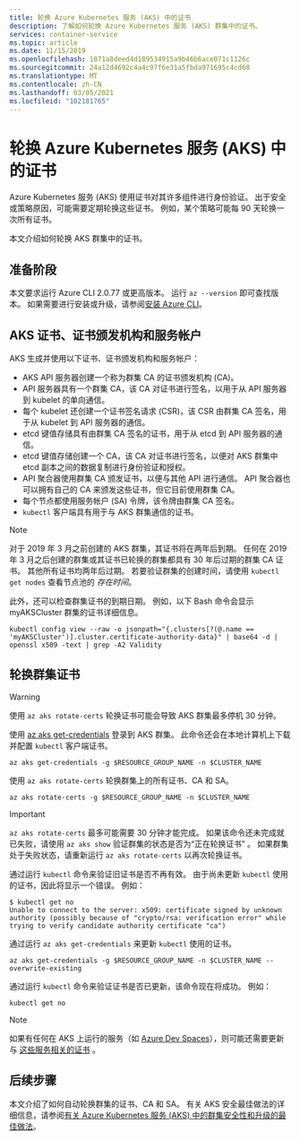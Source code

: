 ```yaml
---
title: 轮换 Azure Kubernetes 服务 (AKS) 中的证书
description: 了解如何轮换 Azure Kubernetes 服务 (AKS) 群集中的证书。
services: container-service
ms.topic: article
ms.date: 11/15/2019
ms.openlocfilehash: 1871a8deed4d189534915a9b46b6ace071c1126c
ms.sourcegitcommit: 24a12d4692c4a4c97f6e31a5fbda971695c4cd68
ms.translationtype: MT
ms.contentlocale: zh-CN
ms.lasthandoff: 03/05/2021
ms.locfileid: "102181765"
---
```

# <a name="rotate-certificates-in-azure-kubernetes-service-aks"></a>轮换 Azure Kubernetes 服务 (AKS) 中的证书

Azure Kubernetes 服务 (AKS) 使用证书对其许多组件进行身份验证。 出于安全或策略原因，可能需要定期轮换这些证书。 例如，某个策略可能每 90 天轮换一次所有证书。

本文介绍如何轮换 AKS 群集中的证书。

## <a name="before-you-begin"></a>准备阶段

本文要求运行 Azure CLI 2.0.77 或更高版本。 运行 `az --version` 即可查找版本。 如果需要进行安装或升级，请参阅[安装 Azure CLI][azure-cli-install]。

## <a name="aks-certificates-certificate-authorities-and-service-accounts"></a>AKS 证书、证书颁发机构和服务帐户

AKS 生成并使用以下证书、证书颁发机构和服务帐户：

* AKS API 服务器创建一个称为群集 CA 的证书颁发机构 (CA)。
* API 服务器具有一个群集 CA，该 CA 对证书进行签名，以用于从 API 服务器到 kubelet 的单向通信。
* 每个 kubelet 还创建一个证书签名请求 (CSR)，该 CSR 由群集 CA 签名，用于从 kubelet 到 API 服务器的通信。
* etcd 键值存储具有由群集 CA 签名的证书，用于从 etcd 到 API 服务器的通信。
* etcd 键值存储创建一个 CA，该 CA 对证书进行签名，以便对 AKS 群集中 etcd 副本之间的数据复制进行身份验证和授权。
* API 聚合器使用群集 CA 颁发证书，以便与其他 API 进行通信。 API 聚合器也可以拥有自己的 CA 来颁发这些证书，但它目前使用群集 CA。
* 每个节点都使用服务帐户 (SA) 令牌，该令牌由群集 CA 签名。
* `kubectl` 客户端具有用于与 AKS 群集通信的证书。

> [!NOTE]
> 对于 2019 年 3 月之前创建的 AKS 群集，其证书将在两年后到期。 任何在 2019 年 3 月之后创建的群集或其证书已轮换的群集都具有 30 年后过期的群集 CA 证书。 其他所有证书均两年后过期。 若要验证群集的创建时间，请使用 `kubectl get nodes` 查看节点池的 *存在时间*。
> 
> 此外，还可以检查群集证书的到期日期。 例如，以下 Bash 命令会显示 myAKSCluster 群集的证书详细信息。
> ```console
> kubectl config view --raw -o jsonpath="{.clusters[?(@.name == 'myAKSCluster')].cluster.certificate-authority-data}" | base64 -d | openssl x509 -text | grep -A2 Validity
> ```

## <a name="rotate-your-cluster-certificates"></a>轮换群集证书

> [!WARNING]
> 使用 `az aks rotate-certs` 轮换证书可能会导致 AKS 群集最多停机 30 分钟。

使用 [az aks get-credentials][az-aks-get-credentials] 登录到 AKS 群集。 此命令还会在本地计算机上下载并配置 `kubectl` 客户端证书。

```azurecli
az aks get-credentials -g $RESOURCE_GROUP_NAME -n $CLUSTER_NAME
```

使用 `az aks rotate-certs` 轮换群集上的所有证书、CA 和 SA。

```azurecli
az aks rotate-certs -g $RESOURCE_GROUP_NAME -n $CLUSTER_NAME
```

> [!IMPORTANT]
> `az aks rotate-certs` 最多可能需要 30 分钟才能完成。 如果该命令还未完成就已失败，请使用 `az aks show` 验证群集的状态是否为“正在轮换证书”  。 如果群集处于失败状态，请重新运行 `az aks rotate-certs` 以再次轮换证书。

通过运行 `kubectl` 命令来验证旧证书是否不再有效。 由于尚未更新 `kubectl` 使用的证书，因此将显示一个错误。  例如：

```console
$ kubectl get no
Unable to connect to the server: x509: certificate signed by unknown authority (possibly because of "crypto/rsa: verification error" while trying to verify candidate authority certificate "ca")
```

通过运行 `az aks get-credentials` 来更新 `kubectl` 使用的证书。

```azurecli
az aks get-credentials -g $RESOURCE_GROUP_NAME -n $CLUSTER_NAME --overwrite-existing
```

通过运行 `kubectl` 命令来验证证书是否已更新，该命令现在将成功。 例如：

```console
kubectl get no
```

> [!NOTE]
> 如果有任何在 AKS 上运行的服务（如 [Azure Dev Spaces][dev-spaces]），则可能还需要更新与 [这些服务相关的证书][dev-spaces-rotate] 。

## <a name="next-steps"></a>后续步骤

本文介绍了如何自动轮换群集的证书、CA 和 SA。 有关 AKS 安全最佳做法的详细信息，请参阅[有关 Azure Kubernetes 服务 (AKS) 中的群集安全性和升级的最佳做法][aks-best-practices-security-upgrades]。


[azure-cli-install]: /cli/azure/install-azure-cli
[az-aks-get-credentials]: /cli/azure/aks#az-aks-get-credentials
[az-extension-add]: /cli/azure/extension#az-extension-add
[az-extension-update]: /cli/azure/extension#az-extension-update
[aks-best-practices-security-upgrades]: operator-best-practices-cluster-security.md
[dev-spaces]: ../dev-spaces/index.yml
[dev-spaces-rotate]: ../dev-spaces/troubleshooting.md#error-using-dev-spaces-after-rotating-aks-certificates
